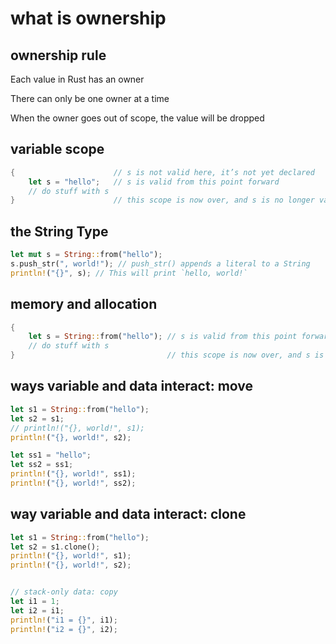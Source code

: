 # what is ownership

## ownership rule

Each value in Rust has an owner

There can only be one owner at a time

When the owner goes out of scope, the value will be dropped


## variable scope

```rust
{                      // s is not valid here, it’s not yet declared
    let s = "hello";   // s is valid from this point forward
    // do stuff with s
}                      // this scope is now over, and s is no longer valid
```


## the String Type

```rust
let mut s = String::from("hello");
s.push_str(", world!"); // push_str() appends a literal to a String
println!("{}", s); // This will print `hello, world!`
```


## memory and allocation

```rust
{
    let s = String::from("hello"); // s is valid from this point forward
    // do stuff with s
}                                  // this scope is now over, and s is no longer valid
```


## ways variable and data interact: move

```rust
let s1 = String::from("hello");
let s2 = s1;
// println!("{}, world!", s1);
println!("{}, world!", s2);

let ss1 = "hello";
let ss2 = ss1;
println!("{}, world!", ss1);
println!("{}, world!", ss2);
```


## way variable and data interact: clone

```rust
let s1 = String::from("hello");
let s2 = s1.clone();
println!("{}, world!", s1);
println!("{}, world!", s2);


// stack-only data: copy
let i1 = 1;
let i2 = i1;
println!("i1 = {}", i1);
println!("i2 = {}", i2);
```


